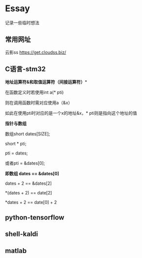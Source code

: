 # Essay
记录一些临时想法

## 常用网址

云影ss https://get.cloudss.biz/



## C语言-stm32

**地址运算符&和取值运算符（间接运算符）***

在函数定义时若使用int a(* pti) 

则在调用函数时需对应使用a（&x）

如此在使用pti时对应的是一个x的地址&x，* pti则是指向这个地址的值

**指针与数组**

数组short dates[SIZE];

short * pti;

pti = dates;

或者pti = &dates[0];

**即数组 dates == &dates[0]**

dates + 2 == &dates[2]

*(dates + 2) == date[2]

*dates + 2 == date[0] + 2

## python-tensorflow

## shell-kaldi

## matlab
